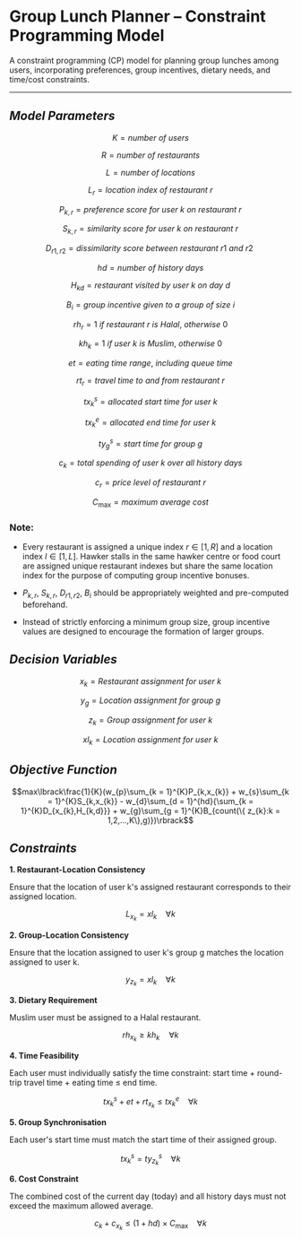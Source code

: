 # Group Lunch Planner – Constraint Programming Model

A constraint programming (CP) model for planning group lunches among users, incorporating preferences, group incentives, dietary needs, and time/cost constraints.

---

## ***Model Parameters***

$$K = number\ of\ users$$

$$R = number\ of\ restaurants$$

$$L = number\ of\ locations$$

$$L_{r} = location\ index\ of\ restaurant\ r$$

$$P_{k,r} = preference\ score\ for\ user\ k\ on\ restaurant\ r$$

$$S_{k,r} = similarity\ score\ for\ user\ k\ on\ restaurant\ r$$

$$D_{r1,r2} = dissimilarity\ score\ between\ restaurant\ r1\ and\ r2\ $$

$$hd = number\ of\ history\ days$$

$$H_{kd} = restaurant\ visited\ by\ user\ k\ on\ day\ d$$

$$B_{i} = group\ incentive\ given\ to\ a\ group\ of\ size\ i$$

$${rh}_{r} = 1\ if\ restaurant\ r\ is\ Halal,\ otherwise\ 0$$

$${kh}_{k} = 1\ if\ user\ k\ is\ Muslim,\ otherwise\ 0$$

$$et = eating\ time\ range,\ including\ queue\ time$$

$${rt}_{r} = travel\ time\ to\ and\ from\ restaurant\ r$$

$${tx}_{k}^{s} = allocated\ start\ time\ for\ user\ k$$

$${tx}_{k}^{e} = allocated\ end\ time\ for\ user\ k$$

$${ty}_{g}^{s} = start\ time\ for\ group\ g$$

$$c_{k} = total\ spending\ of\ user\ k\ over\ all\ history\ days$$

$$c_{r} = price\ level\ of\ restaurant\ r$$

$$C_{\max} = maximum\ average\ cost$$

### Note:

-   Every restaurant is assigned a unique index
    $r \in \lbrack 1,R\rbrack$ and a location index
    $l \in \lbrack 1,L\rbrack$. Hawker stalls in the same hawker centre
    or food court are assigned unique restaurant indexes but share the
    same location index for the purpose of computing group incentive
    bonuses.

-   $P_{k,r}$, $S_{k,r}$, $D_{r1,r2}$, $B_{i}$ should be appropriately
    weighted and pre-computed beforehand.

-   Instead of strictly enforcing a minimum group size, group incentive
    values are designed to encourage the formation of larger groups.

## ***Decision Variables***

$$x_{k} = Restaurant\ assignment\ for\ user\ k$$

$$y_{g} = Location\ assignment\ for\ group\ g$$

$$z_{k} = Group\ assignment\ for\ user\ k$$

$${xl}_{k} = Location\ assignment\ for\ user\ k$$

## ***Objective Function***

$$max\lbrack\frac{1}{K}(w_{p}\sum_{k = 1}^{K}P_{k,x_{k}} + w_{s}\sum_{k = 1}^{K}S_{k,x_{k}} - w_{d}\sum_{d = 1}^{hd}{\sum_{k = 1}^{K}D_{x_{k},H_{k,d}}} + w_{g}\sum_{g = 1}^{K}B_{count(\{ z_{k}:k = 1,2,...,K\},g)})\rbrack$$

## ***Constraints***

**1. Restaurant-Location Consistency**

Ensure that the location of user k's assigned restaurant corresponds to
their assigned location.

$$L_{x_{k}} = {xl}_{k}\ \ \ \ \forall k$$

**2. Group-Location Consistency**

Ensure that the location assigned to user k's group g matches the
location assigned to user k.

$$y_{z_{k}} = {xl}_{k}\ \ \ \ \forall k$$

**3. Dietary Requirement**

Muslim user must be assigned to a Halal restaurant.

$${rh}_{x_{k}} \geq {kh}_{k} \quad \forall k$$

**4. Time Feasibility**

Each user must individually satisfy the time constraint: start time +
round-trip travel time + eating time $\leq$ end time.

$${tx}_{k}^{s} + et + {rt}_{x_{k}} \leq {tx}_{k}^{e}\ \ \ \ \forall k$$

**5. Group Synchronisation**

Each user's start time must match the start time of their assigned
group.

$${tx}_{k}^{s} = {ty}_{z_{k}}^{s}\ \ \ \ \forall k$$

**6. Cost Constraint**

The combined cost of the current day (today) and all history days must
not exceed the maximum allowed average.

$$c_{k} + c_{x_{k}} \leq (1 + hd) \times C_{\max}\ \ \ \ \forall k$$

